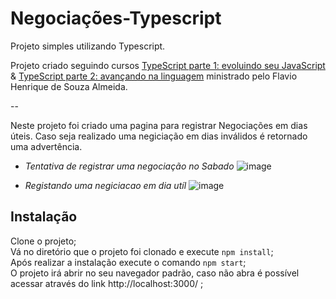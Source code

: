 # Negociações-Typescript
Projeto simples utilizando Typescript.

Projeto criado seguindo cursos [TypeScript parte 1: evoluindo seu JavaScript](https://cursos.alura.com.br/course/typescript-evoluindo-javascript?preRequirementFrom=typescript-avancando-linguagem) & [TypeScript parte 2: avançando na linguagem](https://cursos.alura.com.br/course/typescript-avancando-linguagem) ministrado pelo Flavio Henrique de Souza Almeida.

-- 

Neste projeto foi criado uma pagina para registrar Negociações em dias úteis. Caso seja realizado uma negiciação em dias inválidos é retornado uma advertência.
 
- *Tentativa de registrar uma negociação no Sabado*
  ![image](https://user-images.githubusercontent.com/50598580/221062233-0882ca81-7884-413e-9585-71829e56eebc.png)

- *Registando uma negiciacao em dia utíl* 
  ![image](https://user-images.githubusercontent.com/50598580/221062346-ec90a2d9-4446-45b1-bb57-7cc2320661b7.png)


## Instalação 

Clone o projeto; <br>
Vá no diretório que o projeto foi clonado e execute ``` npm install ```; <br>
Após realizar a instalação execute o comando ``` npm start ```; <br>
O projeto irá abrir no seu navegador padrão, caso não abra é possível acessar através do link http://localhost:3000/ ; 
